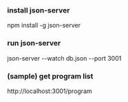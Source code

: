### install json-server
npm install -g json-server

### run json-server
json-server --watch db.json --port 3001

### (sample) get program list
http://localhost:3001/program

